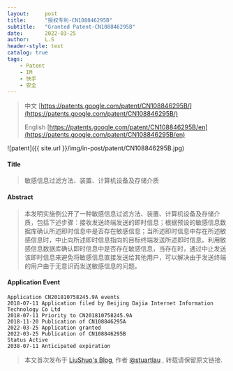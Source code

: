 ```yaml
---
layout:     post
title:      "授权专利-CN108846295B"
subtitle:   "Granted Patent-CN108846295B"
date:       2022-03-25
author:     L.S
header-style: text
catalog: true
tags:
    - Patent
    - IM
    - 快手
    - 安全
---
```

> 中文 [https://patents.google.com/patent/CN108846295B/](https://patents.google.com/patent/CN108846295B/)
>
> English [https://patents.google.com/patent/CN108846295B/en](https://patents.google.com/patent/CN108846295B/en)

![patent]({{ site.url }}/img/in-post/patent/CN108846295B.jpg)
#### Title
> 敏感信息过滤方法、装置、计算机设备及存储介质









#### Abstract
> 本发明实施例公开了一种敏感信息过滤方法、装置、计算机设备及存储介质，包括下述步骤：接收发送终端发送的即时信息；根据预设的敏感信息数据库确认所述即时信息中是否存在敏感信息；当所述即时信息中存在所述敏感信息时，中止向所述即时信息指向的目标终端发送所述即时信息。利用敏感信息数据库确认即时信息中是否存在敏感信息，当存在时，通过中止发送该即时信息来避免将敏感信息直接发送给其他用户，可以解决由于发送终端的用户由于无意识而发送敏感信息的问题。









#### Application Event
```
Application CN201810758245.9A events 
2018-07-11 Application filed by Beijing Dajia Internet Information Technology Co Ltd
2018-07-11 Priority to CN201810758245.9A
2018-11-20 Publication of CN108846295A
2022-03-25 Application granted
2022-03-25 Publication of CN108846295B
Status Active
2038-07-11 Anticipated expiration
```
> 本文首次发布于 [LiuShuo's Blog](https://liushuo.me), 作者 [@stuartlau](http://github.com/stuartlau) ,
转载请保留原文链接.
